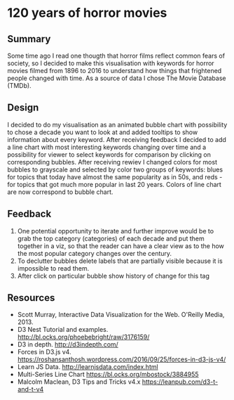 # 120 years of horror movies

## Summary

Some time ago I read one thougth that horror films reflect common fears of society, so I decided to make this visualisation with keywords for horror movies filmed from 1896 to 2016 to understand how things that frightened people changed with time. As a source of data I chose The Movie Database (TMDb).

## Design

I decided to do my visualisation as an animated bubble chart with possibility to chose a decade you want to look at and added tooltips to show information about every keyword. After receiving feedback I decided to add a line chart with most interesting keywords changing over time and a possibility for viewer to select keywords for comparison by clicking on corresponding bubbles. After receiving rewiev I changed colors for most bubbles to grayscale and selected by color two groups of keywords: blues for topics that today have almost the same popularity as in 50s, and reds - for topics that got much more popular in last 20 years. Colors of line chart are now correspond to bubble chart.

## Feedback

1. One potential opportunity to iterate and further improve would be to grab the top category (categories) of each decade and put them together in a viz, so that the reader can have a clear view as to the how the most popular category changes over the century.
2. To declutter bubbles delete labels that are partially visible because it is impossible to read them.
3. After click on particular bubble show history of change for this tag

## Resources

- Scott Murray,  Interactive Data Visualization for the Web. O'Reilly Media, 2013.
- D3 Nest Tutorial and examples. http://bl.ocks.org/phoebebright/raw/3176159/
- D3 in depth. http://d3indepth.com/
- Forces in D3.js v4. https://roshansanthosh.wordpress.com/2016/09/25/forces-in-d3-js-v4/
- Learn JS Data. http://learnjsdata.com/index.html
- Multi-Series Line Chart https://bl.ocks.org/mbostock/3884955
- Malcolm Maclean, D3 Tips and Tricks v4.x https://leanpub.com/d3-t-and-t-v4
